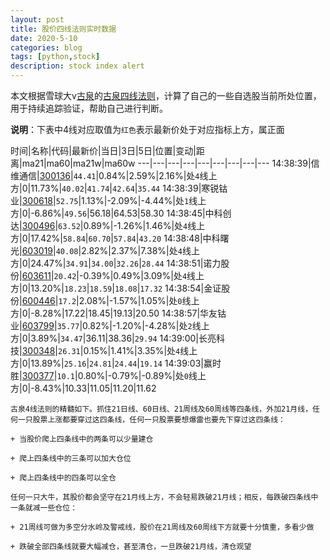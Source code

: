 ```yaml
---
layout: post
title: 股价四线法则实时数据
date: 2020-5-10
categories: blog
tags: [python,stock]
description: stock index alert
---
```



本文根据雪球大v[古泉](https://xueqiu.com/u/7148646888)的[古泉四线法则](https://xueqiu.com/7148646888/130498192)，计算了自己的一些自选股当前所处位置，用于持续追踪验证，帮助自己进行判断。

**说明**：下表中4线对应取值为`红色`表示最新价处于对应指标上方，属正面

时间|名称|代码|最新价|当日|3日|5日|位置|变动|距离|ma21|ma60|ma21w|ma60w
---|---|---|---|---|---|---|---|---
14:38:39|信维通信|[300136](https://xueqiu.com/S/SZ300136)|`44.41`|0.84%|2.59%|2.16%|处`4`线上方|0|11.73%|`40.02`|`41.74`|`42.64`|`35.44`
14:38:39|寒锐钴业|[300618](https://xueqiu.com/S/SZ300618)|`52.75`|1.13%|-2.09%|-4.44%|处`1`线上方|0|-6.86%|`49.56`|56.18|64.53|58.30
14:38:45|中科创达|[300496](https://xueqiu.com/S/SZ300496)|`63.52`|0.89%|-1.26%|1.46%|处`4`线上方|0|17.42%|`58.84`|`60.70`|`57.84`|`43.20`
14:38:48|中科曙光|[603019](https://xueqiu.com/S/SH603019)|`40.08`|2.82%|2.37%|7.38%|处`4`线上方|0|24.47%|`34.91`|`34.00`|`32.26`|`28.44`
14:38:51|诺力股份|[603611](https://xueqiu.com/S/SH603611)|`20.42`|-0.39%|0.49%|3.09%|处`4`线上方|0|13.20%|`18.23`|`18.59`|`18.08`|`17.32`
14:38:54|金证股份|[600446](https://xueqiu.com/S/SH600446)|`17.2`|2.08%|-1.57%|1.05%|处`0`线上方|0|-8.28%|17.22|18.45|19.13|20.50
14:38:57|华友钴业|[603799](https://xueqiu.com/S/SH603799)|`35.77`|0.82%|-1.20%|-4.28%|处`2`线上方|0|3.89%|`34.47`|36.11|38.36|`29.94`
14:39:00|长亮科技|[300348](https://xueqiu.com/S/SZ300348)|`26.31`|0.15%|1.41%|3.35%|处`4`线上方|0|13.89%|`25.16`|`24.81`|`24.44`|`19.14`
14:39:03|赢时胜|[300377](https://xueqiu.com/S/SZ300377)|`10.1`|0.80%|-0.79%|-0.89%|处`0`线上方|0|-8.43%|10.33|11.05|11.20|11.62

```
古泉4线法则的精髓如下。抓住21日线、60日线、21周线及60周线等四条线，外加21月线，任何一只股票上涨都要穿过这四条线，任何一只股票要想爆雷也要先下穿过这四条线：

+ 当股价爬上四条线中的两条可以少量建仓

+ 爬上四条线中的三条可以加大仓位

+ 爬上四条线中的四条可以全仓

任何一只大牛，其股价都会坚守在21月线上方，不会轻易跌破21月线；相反，每跌破四条线中一条就减一些仓位：

+ 21周线可做为多空分水岭及警戒线，股价在21周线及60周线下方就要十分慎重，多看少做

+ 跌破全部四条线就要大幅减仓，甚至清仓，一旦跌破21月线，清仓观望
```